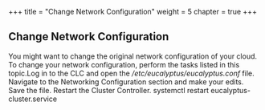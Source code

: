+++
title = "Change Network Configuration"
weight = 5
chapter = true
+++


## Change Network Configuration
You might want to change the original network configuration of your cloud. To change your network configuration, perform the tasks listed in this topic.Log in to the CLC and open the */etc/eucalyptus/eucalyptus.conf* file. Navigate to the Networking Configuration section and make your edits. Save the file. Restart the Cluster Controller. 
    systemctl restart eucalyptus-cluster.service

